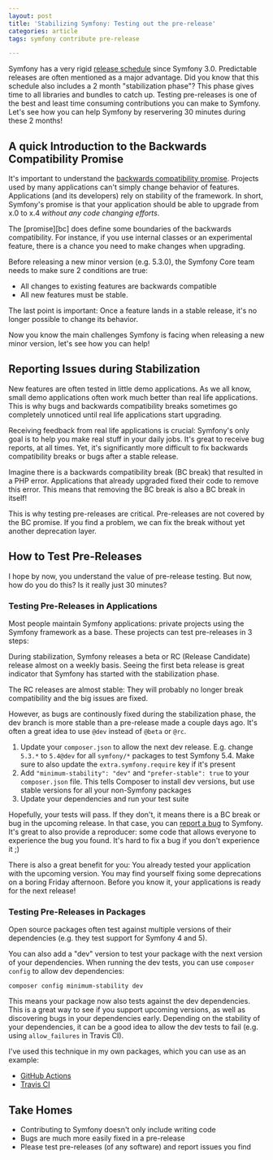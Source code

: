 ```yaml
---
layout: post
title: 'Stabilizing Symfony: Testing out the pre-release'
categories: article
tags: symfony contribute pre-release

---
```

Symfony has a very rigid [release schedule][releases] since Symfony 3.0.
Predictable releases are often mentioned as a major advantage. Did you
know that this schedule also includes a 2 month "stabilization phase"?
This phase gives time to all libraries and bundles to catch up. Testing
pre-releases is one of the best and least time consuming contributions
you can make to Symfony. Let's see how you can help Symfony by reservering
30 minutes during these 2 months!

## A quick Introduction to the Backwards Compatibility Promise

It's important to understand the [backwards compatibility promise][bc].
Projects used by many applications can't simply change behavior of
features. Applications (and its developers) rely on stability of the
framework. In short, Symfony's promise is that your application should
be able to upgrade from x.0 to x.4 *without any code changing efforts*.

<aside class="side" data-type="BC Promise">
The [promise][bc] does define some boundaries of the backwards
compatibility. For instance, if you use internal classes or an
experimental feature, there is a chance you need to make changes when
upgrading.
</aside>

Before releasing a new minor version (e.g. 5.3.0), the Symfony Core team
needs to make sure 2 conditions are true:

- All changes to existing features are backwards compatible
- All new features must be stable.

The last point is important: Once a feature lands in a stable release,
it's no longer possible to change its behavior.

Now you know the main challenges Symfony is facing when releasing a new
minor version, let's see how you can help!

## Reporting Issues during Stabilization

New features are often tested in little demo applications. As we all
know, small demo applications often work much better than real life
applications. This is why bugs and backwards compatibility breaks
sometimes go completely unnoticed until real life applications start
upgrading.

Receiving feedback from real life applications is crucial: Symfony's
only goal is to help you make real stuff in your daily jobs. It's great
to receive bug reports, at all times. Yet, it's significantly more
difficult to fix backwards compatibility breaks or bugs after a stable
release.

Imagine there is a backwards compatibility break (BC break) that
resulted in a PHP error. Applications that already upgraded fixed their
code to remove this error. This means that removing the BC break is also
a BC break in itself!

This is why testing pre-releases are critical. Pre-releases are not
covered by the BC promise. If you find a problem, we can fix the break
without yet another deprecation layer.

## How to Test Pre-Releases

I hope by now, you understand the value of pre-release testing. But now,
how do you do this? Is it really just 30 minutes?

### Testing Pre-Releases in Applications

Most people maintain Symfony applications: private projects using the
Symfony framework as a base. These projects can test pre-releases in 3
steps:

<aside class="side" data-type="Quick note on stability flags">
During stabilization, Symfony releases a beta or RC (Release Candidate)
release almost on a weekly basis. Seeing the first beta release is great
indicator that Symfony has started with the stabilization phase.

The RC releases are almost stable: They will probably no longer break
compatibility and the big issues are fixed.

However, as bugs are continously fixed during the stabilization phase,
the dev branch is more stable than a pre-release made a couple days ago.
It's often a great idea to use `@dev` instead of `@beta` or `@rc`.
</aside>

1. Update your `composer.json` to allow the next dev release. E.g.
   change `5.3.*` to `5.4@dev` for all `symfony/*` packages to test
   Symfony 5.4. 
   Make sure to also update the `extra.symfony.require` key if it's
   present
2. Add `"minimum-stability": "dev"` and `"prefer-stable": true` to your
   `composer.json` file. This tells Composer to install dev versions,
   but use stable versions for all your non-Symfony packages
3. Update your dependencies and run your test suite

Hopefully, your tests will pass. If they don't, it means there is a BC
break or bug in the upcoming release.
In that case, you can [report a bug][bugreport] to Symfony. It's great
to also provide a reproducer: some code that allows everyone to
experience the bug you found. It's hard to fix a bug if you don't
experience it ;)

There is also a great benefit for you: You already tested your
application with the upcoming version. You may find yourself fixing some
deprecations on a boring Friday afternoon. Before you know it, your
applications is ready for the next release!

### Testing Pre-Releases in Packages

Open source packages often test against multiple versions of their
dependencies (e.g. they test support for Symfony 4 and 5).

You can also add a "dev" version to test your package with the next
version of your dependencies. When running the dev tests, you can use
`composer config` to allow dev dependencies:

```shell
composer config minimum-stability dev
```

This means your package now also tests against the dev dependencies.
This is a great way to see if you support upcoming versions, as well as
discovering bugs in your dependencies early. Depending on the stability
of your dependencies, it can be a good idea to allow the dev tests to
fail (e.g. using `allow_failures` in Travis CI).

I've used this technique in my own packages, which you can use as an
example:

* [GitHub Actions][github]
* [Travis CI][travis]

## Take Homes

- Contributing to Symfony doesn't only include writing code
- Bugs are much more easily fixed in a pre-release
- Please test pre-releases (of any software) and report issues you find

[releases]: https://symfony.com/releases
[keynote]: https://live.symfony.com/2021-world/schedule#session-598
[bc]: https://symfony.com/bc
[bugreport]: https://symfony.com/doc/current/contributing/code/bugs.html
[travis]: https://github.com/wouterj/WouterJEloquentBundle/blob/4284b3c56c1f04bc9faf31783e702d292afc455f/.travis.yml#L37-L40
[github]: https://github.com/wouterj/WouterJEloquentBundle/blob/2.x/.github/workflows/tests.yml#L68-L74
